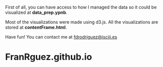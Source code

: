 

First of all, you can have access to how I managed the data so it could be visualized at <b>data_prep.ypnb</b>.

Most of the visualizations were made using d3.js. All the visualizations are stored at <b>contentFrame.html</b>. 

Have fun!
You can contact me at fdrodriguez@isciii.es


# FranRguez.github.io
